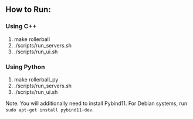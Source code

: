 ## How to Run:

### Using C++
1. make rollerball
2. ./scripts/run_servers.sh
3. ./scripts/run_ui.sh

### Using Python
1. make rollerball_py
2. ./scripts/run_servers.sh
3. ./scripts/run_ui.sh

Note: You will additionally need to install Pybind11. For Debian systems, run `sudo apt-get install pybind11-dev`.